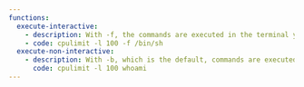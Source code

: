 ```yaml
---
functions:
  execute-interactive:
    - description: With -f, the commands are executed in the terminal you start them. -l 100 specified that the command is to use a single CPU core
    - code: cpulimit -l 100 -f /bin/sh
  execute-non-interactive:
    - description: With -b, which is the default, commands are executed in the background
      code: cpulimit -l 100 whoami
---
```

